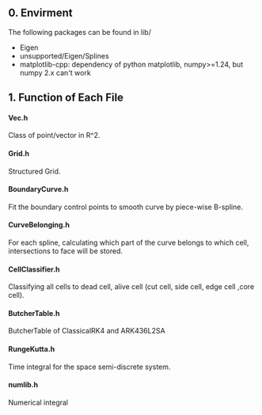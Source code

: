 ## 0. Envirment

The following packages can be found in lib/

+ Eigen
+ unsupported/Eigen/Splines
+ matplotlib-cpp: dependency of python matplotlib, numpy>=1.24, but numpy 2.x can't work

## 1. Function of Each File

####  Vec.h

Class of point/vector in R^2.

#### Grid.h

Structured Grid.

#### BoundaryCurve.h

Fit the boundary control points to smooth curve by piece-wise B-spline.  

#### CurveBelonging.h

For each spline, calculating which part of the curve belongs to which cell, intersections to face will be stored.

#### CellClassifier.h

Classifying all cells to dead cell, alive cell (cut cell, side cell, edge cell ,core cell).

#### ButcherTable.h

ButcherTable of ClassicalRK4 and ARK436L2SA

#### RungeKutta.h

Time integral for the space semi-discrete system.

#### numlib.h

 Numerical integral